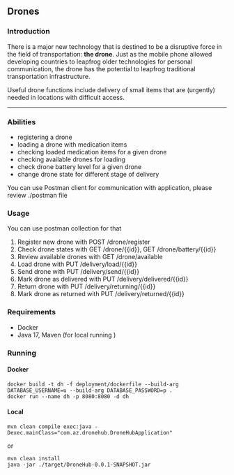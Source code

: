 ## Drones

### Introduction

There is a major new technology that is destined to be a disruptive force in the field of transportation: **the drone**. Just as the mobile phone allowed developing countries to leapfrog older technologies for personal communication, the drone has the potential to leapfrog traditional transportation infrastructure.

Useful drone functions include delivery of small items that are (urgently) needed in locations with difficult access.

---

### Abilities
- registering a drone
- loading a drone with medication items
- checking loaded medication items for a given drone
- checking available drones for loading
- check drone battery level for a given drone
- change drone state for different stage of delivery

You can use Postman client for communication with application, please review ./postman file

### Usage
You can use postman collection for that
1. Register new drone with POST /drone/register
2. Check drone states with GET /drone/{{id}}, GET /drone/battery/{{id}}
3. Review available drones with GET /drone/available
4. Load drone with PUT /delivery/load/{{id}}
5. Send drone with PUT /delivery/send/{{id}}
6. Mark drone as delivered with PUT /delivery/delivered/{{id}}
7. Return drone with PUT /delivery/returning/{{id}}
8. Mark drone as returned with PUT /delivery/returned/{{id}}

### Requirements
- Docker
- Java 17, Maven (for local running )

### Running
#### Docker
```shell
docker build -t dh -f deployment/dockerfile --build-arg DATABASE_USERNAME=u --build-arg DATABASE_PASSWORD=p .
docker run --name dh -p 8080:8080 -d dh 
```

#### Local
```shell
mvn clean compile exec:java -Dexec.mainClass="com.az.dronehub.DroneHubApplication"
```
or
```shell
mvn clean install
java -jar ./target/DroneHub-0.0.1-SNAPSHOT.jar
```
